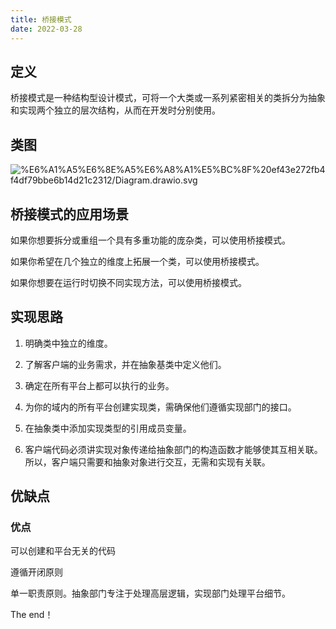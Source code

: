 ```yaml
---
title: 桥接模式
date: 2022-03-28
---
```


## 定义


桥接模式是一种结构型设计模式，可将一个大类或一系列紧密相关的类拆分为抽象和实现两个独立的层次结构，从而在开发时分别使用。


## 类图


![%E6%A1%A5%E6%8E%A5%E6%A8%A1%E5%BC%8F%20ef43e272fb4f4df79bbe6b14d21c2312/Diagram.drawio.svg](https://peierlong-blog.oss-cn-hongkong.aliyuncs.com/uPic/桥接模式.drawio.svg)


## 桥接模式的应用场景


如果你想要拆分或重组一个具有多重功能的庞杂类，可以使用桥接模式。

如果你希望在几个独立的维度上拓展一个类，可以使用桥接模式。

如果你想要在运行时切换不同实现方法，可以使用桥接模式。


## 实现思路


1. 明确类中独立的维度。

2. 了解客户端的业务需求，并在抽象基类中定义他们。

3. 确定在所有平台上都可以执行的业务。

4. 为你的域内的所有平台创建实现类，需确保他们遵循实现部门的接口。

5. 在抽象类中添加实现类型的引用成员变量。

6. 客户端代码必须讲实现对象传递给抽象部门的构造函数才能够使其互相关联。所以，客户端只需要和抽象对象进行交互，无需和实现有关联。


## 优缺点


### 优点


可以创建和平台无关的代码

遵循开闭原则

单一职责原则。抽象部门专注于处理高层逻辑，实现部门处理平台细节。


The end！

